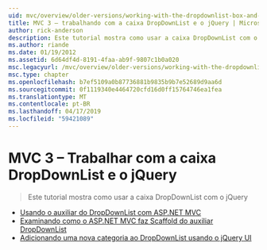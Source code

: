 ```yaml
---
uid: mvc/overview/older-versions/working-with-the-dropdownlist-box-and-jquery/index
title: MVC 3 – trabalhando com a caixa DropDownList e o jQuery | Microsoft Docs
author: rick-anderson
description: Este tutorial mostra como usar a caixa DropDownList com o jQuery
ms.author: riande
ms.date: 01/19/2012
ms.assetid: 6d64df4d-8191-4faa-ab9f-9807c1b0a020
msc.legacyurl: /mvc/overview/older-versions/working-with-the-dropdownlist-box-and-jquery
msc.type: chapter
ms.openlocfilehash: b7ef5109a0b87736881b9835b9b7e52689d9aa6d
ms.sourcegitcommit: 0f1119340e4464720cfd16d0ff15764746ea1fea
ms.translationtype: MT
ms.contentlocale: pt-BR
ms.lasthandoff: 04/17/2019
ms.locfileid: "59421089"
---
```

# <a name="mvc-3---working-with-the-dropdownlist-box-and-jquery"></a>MVC 3 – Trabalhar com a caixa DropDownList e o jQuery

> Este tutorial mostra como usar a caixa DropDownList com o jQuery


- [Usando o auxiliar do DropDownList com ASP.NET MVC](using-the-dropdownlist-helper-with-aspnet-mvc.md)
- [Examinando como o ASP.NET MVC faz Scaffold do auxiliar DropDownList](examining-how-aspnet-mvc-scaffolds-the-dropdownlist-helper.md)
- [Adicionando uma nova categoria ao DropDownList usando o jQuery UI](adding-a-new-category-to-the-dropdownlist-using-jquery-ui.md)
